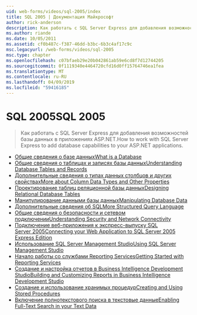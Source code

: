 ```yaml
---
uid: web-forms/videos/sql-2005/index
title: SQL 2005 | Документация Майкрософт
author: rick-anderson
description: Как работать с SQL Server Express для добавления возможностей базы данных в приложениях ASP.NET.
ms.author: riande
ms.date: 10/05/2011
ms.assetid: cf0b487c-f387-46dd-b3bc-6b3c4af17c9c
msc.legacyurl: /web-forms/videos/sql-2005
msc.type: chapter
ms.openlocfilehash: c07bfaeb29e20b042861ab59e6cd8f7d12744205
ms.sourcegitcommit: 0f1119340e4464720cfd16d0ff15764746ea1fea
ms.translationtype: MT
ms.contentlocale: ru-RU
ms.lasthandoff: 04/09/2019
ms.locfileid: "59416185"
---
```

# <a name="sql-2005"></a><span data-ttu-id="90b5e-103">SQL 2005</span><span class="sxs-lookup"><span data-stu-id="90b5e-103">SQL 2005</span></span>

> <span data-ttu-id="90b5e-104">Как работать с SQL Server Express для добавления возможностей базы данных в приложениях ASP.NET.</span><span class="sxs-lookup"><span data-stu-id="90b5e-104">How to work with SQL Server Express to add database capabilities to your ASP.NET applications.</span></span>


- [<span data-ttu-id="90b5e-105">Общие сведения о базе данных</span><span class="sxs-lookup"><span data-stu-id="90b5e-105">What is a Database</span></span>](what-is-a-database.md)
- [<span data-ttu-id="90b5e-106">Общие сведения о таблицах и записях базы данных</span><span class="sxs-lookup"><span data-stu-id="90b5e-106">Understanding Database Tables and Records</span></span>](understanding-database-tables-and-records.md)
- [<span data-ttu-id="90b5e-107">Дополнительные сведения о типах данных столбцов и других свойствах</span><span class="sxs-lookup"><span data-stu-id="90b5e-107">More about Column Data Types and Other Properties</span></span>](more-about-column-data-types-and-other-properties.md)
- [<span data-ttu-id="90b5e-108">Проектирование таблиц реляционной базы данных</span><span class="sxs-lookup"><span data-stu-id="90b5e-108">Designing Relational Database Tables</span></span>](designing-relational-database-tables.md)
- [<span data-ttu-id="90b5e-109">Манипулирование данными базы данных</span><span class="sxs-lookup"><span data-stu-id="90b5e-109">Manipulating Database Data</span></span>](manipulating-database-data.md)
- [<span data-ttu-id="90b5e-110">Дополнительные сведения об SQL</span><span class="sxs-lookup"><span data-stu-id="90b5e-110">More Structured Query Language</span></span>](more-structured-query-language.md)
- [<span data-ttu-id="90b5e-111">Общие сведения о безопасности и сетевом подключении</span><span class="sxs-lookup"><span data-stu-id="90b5e-111">Understanding Security and Network Connectivity</span></span>](understanding-security-and-network-connectivity.md)
- [<span data-ttu-id="90b5e-112">Подключение веб-приложения к экспресс-выпуску SQL Server 2005</span><span class="sxs-lookup"><span data-stu-id="90b5e-112">Connecting your Web Application to SQL Server 2005 Express Edition</span></span>](connecting-your-web-application-to-sql-server-2005-express-edition.md)
- [<span data-ttu-id="90b5e-113">Использование SQL Server Management Studio</span><span class="sxs-lookup"><span data-stu-id="90b5e-113">Using SQL Server Management Studio</span></span>](using-sql-server-management-studio.md)
- [<span data-ttu-id="90b5e-114">Начало работы со службами Reporting Services</span><span class="sxs-lookup"><span data-stu-id="90b5e-114">Getting Started with Reporting Services</span></span>](getting-started-with-reporting-services.md)
- [<span data-ttu-id="90b5e-115">Создание и настройка отчетов в Business Intelligence Development Studio</span><span class="sxs-lookup"><span data-stu-id="90b5e-115">Building and Customizing Reports in Business Intelligence Development Studio</span></span>](building-and-customizing-reports-in-business-intelligence-development-studio.md)
- [<span data-ttu-id="90b5e-116">Создание и использование хранимых процедур</span><span class="sxs-lookup"><span data-stu-id="90b5e-116">Creating and Using Stored Procedures</span></span>](creating-and-using-stored-procedures.md)
- [<span data-ttu-id="90b5e-117">Включение полнотекстового поиска в текстовые данные</span><span class="sxs-lookup"><span data-stu-id="90b5e-117">Enabling Full-Text Search in your Text Data</span></span>](enabling-full-text-search-in-your-text-data.md)
